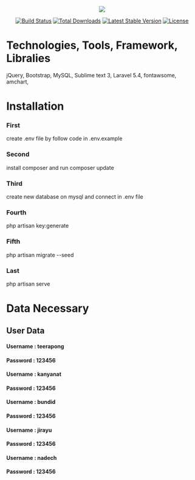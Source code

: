 <p align="center"><img src="https://laravel.com/assets/img/components/logo-laravel.svg"></p>

<p align="center">
<a href="https://travis-ci.org/laravel/framework"><img src="https://travis-ci.org/laravel/framework.svg" alt="Build Status"></a>
<a href="https://packagist.org/packages/laravel/framework"><img src="https://poser.pugx.org/laravel/framework/d/total.svg" alt="Total Downloads"></a>
<a href="https://packagist.org/packages/laravel/framework"><img src="https://poser.pugx.org/laravel/framework/v/stable.svg" alt="Latest Stable Version"></a>
<a href="https://packagist.org/packages/laravel/framework"><img src="https://poser.pugx.org/laravel/framework/license.svg" alt="License"></a>
</p>

<h1>Technologies, Tools, Framework, Libralies</h1>
jQuery, 
Bootstrap, 
MySQL, 
Sublime text 3, 
Laravel 5.4, 
fontawsome, 
amchart, 

<h1>Installation</h1>

<h3>First </h3> create .env file by follow code in .env.example

<h3>Second </h3> install composer and run composer update

<h3>Third </h3> create new database on mysql and connect in .env file

<h3>Fourth </h3> php artisan key:generate

<h3>Fifth </h3> php artisan migrate --seed

<h3>Last</h3> php artisan serve

<h1>Data Necessary</h1>

<h2>User Data</h2>

<h4>Username : teerapong</h4>
<h4>Password : 123456</h4>

<h4>Username : kanyanat</h4>
<h4>Password : 123456</h4>

<h4>Username : bundid</h4>
<h4>Password : 123456</h4>

<h4>Username : jirayu</h4>
<h4>Password : 123456</h4>

<h4>Username : nadech</h4>
<h4>Password : 123456</h4>